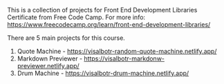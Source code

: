 This is a collection of projects for Front End Development Libraries Certificate from Free Code Camp. 
For more info: https://www.freecodecamp.org/learn/front-end-development-libraries/

There are 5 main projects for this course. 

1. Quote Machine - https://visalbotr-random-quote-machine.netlify.app/
2. Markdown Previewer - https://visalbotr-markdonw-previewer.netlify.app/
3. Drum Machine - https://visalbotr-drum-machine.netlify.app/
